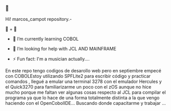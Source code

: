 ### 👋 ###

Hi! marcos_campot repository.-

🌱 + 🔭

- 🌱 I’m currently learning COBOL

- 🤔 I’m looking for help with JCL AND MAINFRAME

- ⚡ Fun fact: I'm a musician actually....

En este repo tengo codigos de desarollo web pero en septiembre empecé con COBOLEstoy utilizando SPFLite2 para escribir código y practicar comandos , llegué a emular una terminal 3278 con el emulador Hercules y el Quick3270 para familiarizarme un poco con el zOS aunque no hice mucho porque me faltan ver algunas cosas respecto al JCL para compilar el programa ya que lo hace de una forma totalmente distinta a la que vengo haciendo con el OpenCobolIDE... Buscando donde capacitarme y trabajar ...
